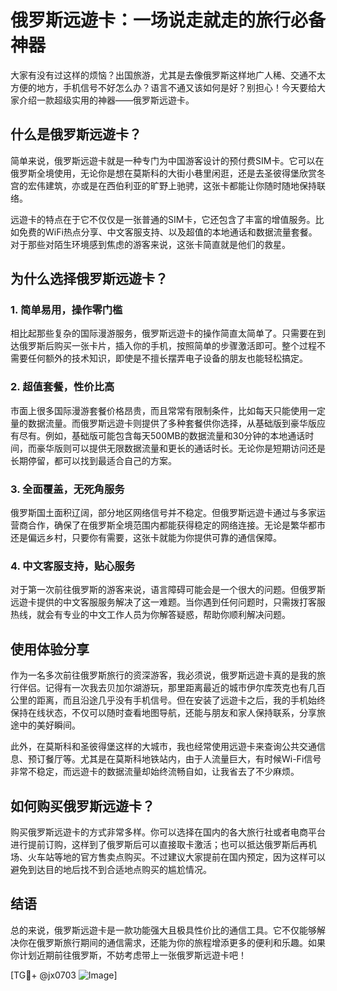 # 俄罗斯远遊卡：一场说走就走的旅行必备神器

大家有没有过这样的烦恼？出国旅游，尤其是去像俄罗斯这样地广人稀、交通不太方便的地方，手机信号不好怎么办？语言不通又该如何是好？别担心！今天要给大家介绍一款超级实用的神器——俄罗斯远遊卡。

## 什么是俄罗斯远遊卡？

简单来说，俄罗斯远遊卡就是一种专门为中国游客设计的预付费SIM卡。它可以在俄罗斯全境使用，无论你是想在莫斯科的大街小巷里闲逛，还是去圣彼得堡欣赏冬宫的宏伟建筑，亦或是在西伯利亚的旷野上驰骋，这张卡都能让你随时随地保持联络。

远遊卡的特点在于它不仅仅是一张普通的SIM卡，它还包含了丰富的增值服务。比如免费的WiFi热点分享、中文客服支持、以及超值的本地通话和数据流量套餐。对于那些对陌生环境感到焦虑的游客来说，这张卡简直就是他们的救星。

## 为什么选择俄罗斯远遊卡？

### 1. 简单易用，操作零门槛

相比起那些复杂的国际漫游服务，俄罗斯远遊卡的操作简直太简单了。只需要在到达俄罗斯后购买一张卡片，插入你的手机，按照简单的步骤激活即可。整个过程不需要任何额外的技术知识，即使是不擅长摆弄电子设备的朋友也能轻松搞定。

### 2. 超值套餐，性价比高

市面上很多国际漫游套餐价格昂贵，而且常常有限制条件，比如每天只能使用一定量的数据流量。而俄罗斯远遊卡则提供了多种套餐供你选择，从基础版到豪华版应有尽有。例如，基础版可能包含每天500MB的数据流量和30分钟的本地通话时间，而豪华版则可以提供无限数据流量和更长的通话时长。无论你是短期访问还是长期停留，都可以找到最适合自己的方案。

### 3. 全面覆盖，无死角服务

俄罗斯国土面积辽阔，部分地区网络信号并不稳定。但俄罗斯远遊卡通过与多家运营商合作，确保了在俄罗斯全境范围内都能获得稳定的网络连接。无论是繁华都市还是偏远乡村，只要你有需要，这张卡就能为你提供可靠的通信保障。

### 4. 中文客服支持，贴心服务

对于第一次前往俄罗斯的游客来说，语言障碍可能会是一个很大的问题。但俄罗斯远遊卡提供的中文客服服务解决了这一难题。当你遇到任何问题时，只需拨打客服热线，就会有专业的中文工作人员为你解答疑惑，帮助你顺利解决问题。

## 使用体验分享

作为一名多次前往俄罗斯旅行的资深游客，我必须说，俄罗斯远遊卡真的是我的旅行伴侣。记得有一次我去贝加尔湖游玩，那里距离最近的城市伊尔库茨克也有几百公里的距离，而且沿途几乎没有手机信号。但在安装了远遊卡之后，我的手机始终保持在线状态，不仅可以随时查看地图导航，还能与朋友和家人保持联系，分享旅途中的美好瞬间。

此外，在莫斯科和圣彼得堡这样的大城市，我也经常使用远遊卡来查询公共交通信息、预订餐厅等。尤其是在莫斯科地铁站内，由于人流量巨大，有时候Wi-Fi信号非常不稳定，而远遊卡的数据流量却始终流畅自如，让我省去了不少麻烦。

## 如何购买俄罗斯远遊卡？

购买俄罗斯远遊卡的方式非常多样。你可以选择在国内的各大旅行社或者电商平台进行提前订购，这样到了俄罗斯后可以直接取卡激活；也可以抵达俄罗斯后再机场、火车站等地的官方售卖点购买。不过建议大家提前在国内预定，因为这样可以避免到达目的地后找不到合适地点购买的尴尬情况。

## 结语

总的来说，俄罗斯远遊卡是一款功能强大且极具性价比的通信工具。它不仅能够解决你在俄罗斯旅行期间的通信需求，还能为你的旅程增添更多的便利和乐趣。如果你计划近期前往俄罗斯，不妨考虑带上一张俄罗斯远遊卡吧！

[TG💪+ @jx0703 ![Image](https://github.com/user-attachments/assets/dbca1d08-cadb-493c-b0ec-ad6f7a83f270)]